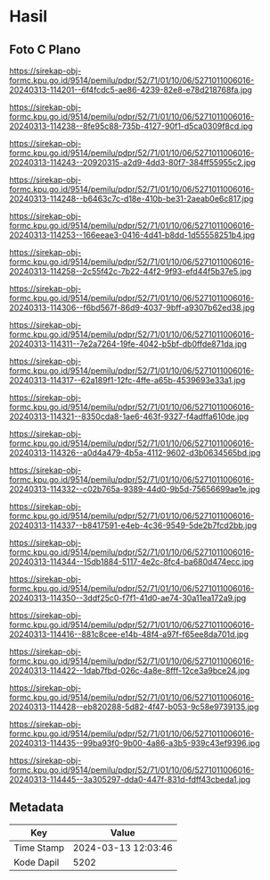 # Hasil

## Foto C Plano

https://sirekap-obj-formc.kpu.go.id/9514/pemilu/pdpr/52/71/01/10/06/5271011006016-20240313-114201--6f4fcdc5-ae86-4239-82e8-e78d218768fa.jpg

https://sirekap-obj-formc.kpu.go.id/9514/pemilu/pdpr/52/71/01/10/06/5271011006016-20240313-114238--8fe95c88-735b-4127-90f1-d5ca0309f8cd.jpg

https://sirekap-obj-formc.kpu.go.id/9514/pemilu/pdpr/52/71/01/10/06/5271011006016-20240313-114243--20920315-a2d9-4dd3-80f7-384ff55955c2.jpg

https://sirekap-obj-formc.kpu.go.id/9514/pemilu/pdpr/52/71/01/10/06/5271011006016-20240313-114248--b6463c7c-d18e-410b-be31-2aeab0e6c817.jpg

https://sirekap-obj-formc.kpu.go.id/9514/pemilu/pdpr/52/71/01/10/06/5271011006016-20240313-114253--166eeae3-0416-4d41-b8dd-1d55558251b4.jpg

https://sirekap-obj-formc.kpu.go.id/9514/pemilu/pdpr/52/71/01/10/06/5271011006016-20240313-114258--2c55f42c-7b22-44f2-9f93-efd44f5b37e5.jpg

https://sirekap-obj-formc.kpu.go.id/9514/pemilu/pdpr/52/71/01/10/06/5271011006016-20240313-114306--f6bd567f-86d9-4037-9bff-a9307b62ed38.jpg

https://sirekap-obj-formc.kpu.go.id/9514/pemilu/pdpr/52/71/01/10/06/5271011006016-20240313-114311--7e2a7264-19fe-4042-b5bf-db0ffde871da.jpg

https://sirekap-obj-formc.kpu.go.id/9514/pemilu/pdpr/52/71/01/10/06/5271011006016-20240313-114317--62a189f1-12fc-4ffe-a65b-4539693e33a1.jpg

https://sirekap-obj-formc.kpu.go.id/9514/pemilu/pdpr/52/71/01/10/06/5271011006016-20240313-114321--8350cda8-1ae6-463f-9327-f4adffa610de.jpg

https://sirekap-obj-formc.kpu.go.id/9514/pemilu/pdpr/52/71/01/10/06/5271011006016-20240313-114326--a0d4a479-4b5a-4112-9602-d3b0634565bd.jpg

https://sirekap-obj-formc.kpu.go.id/9514/pemilu/pdpr/52/71/01/10/06/5271011006016-20240313-114332--c02b765a-9389-44d0-9b5d-75656699ae1e.jpg

https://sirekap-obj-formc.kpu.go.id/9514/pemilu/pdpr/52/71/01/10/06/5271011006016-20240313-114337--b8417591-e4eb-4c36-9549-5de2b7fcd2bb.jpg

https://sirekap-obj-formc.kpu.go.id/9514/pemilu/pdpr/52/71/01/10/06/5271011006016-20240313-114344--15db1884-5117-4e2c-8fc4-ba680d474ecc.jpg

https://sirekap-obj-formc.kpu.go.id/9514/pemilu/pdpr/52/71/01/10/06/5271011006016-20240313-114350--3ddf25c0-f7f1-41d0-ae74-30a11ea172a9.jpg

https://sirekap-obj-formc.kpu.go.id/9514/pemilu/pdpr/52/71/01/10/06/5271011006016-20240313-114416--881c8cee-e14b-48f4-a97f-f65ee8da701d.jpg

https://sirekap-obj-formc.kpu.go.id/9514/pemilu/pdpr/52/71/01/10/06/5271011006016-20240313-114422--1dab7fbd-026c-4a8e-8fff-12ce3a9bce24.jpg

https://sirekap-obj-formc.kpu.go.id/9514/pemilu/pdpr/52/71/01/10/06/5271011006016-20240313-114428--eb820288-5d82-4f47-b053-9c58e9739135.jpg

https://sirekap-obj-formc.kpu.go.id/9514/pemilu/pdpr/52/71/01/10/06/5271011006016-20240313-114435--99ba93f0-9b00-4a86-a3b5-939c43ef9396.jpg

https://sirekap-obj-formc.kpu.go.id/9514/pemilu/pdpr/52/71/01/10/06/5271011006016-20240313-114445--3a305297-dda0-447f-831d-fdff43cbeda1.jpg


## Metadata

| Key        | Value               |
| ---------- | ------------------- |
| Time Stamp | 2024-03-13 12:03:46 |
| Kode Dapil | 5202                |



